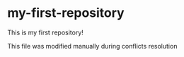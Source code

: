 # my-first-repository
This is my first repository!

This file was modified manually during conflicts resolution
